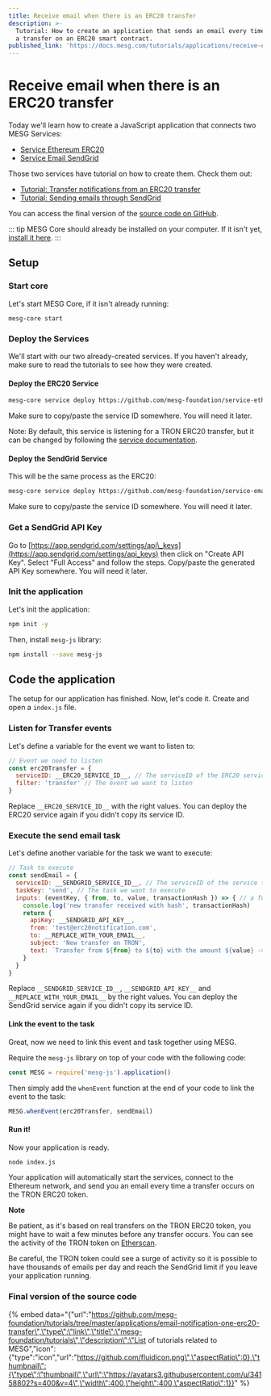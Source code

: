 ```yaml
---
title: Receive email when there is an ERC20 transfer
description: >-
  Tutorial: How to create an application that sends an email every time there is
  a transfer on an ERC20 smart contract.
published_link: 'https://docs.mesg.com/tutorials/applications/receive-email-when-there-is-an-erc20-transfer.html'
---
```


# Receive email when there is an ERC20 transfer

Today we'll learn how to create a JavaScript application that connects two MESG Services:

* [Service Ethereum ERC20](https://github.com/mesg-foundation/service-ethereum-erc20)
* [Service Email SendGrid](https://github.com/mesg-foundation/service-email-sendgrid)

Those two services have tutorial on how to create them. Check them out:

* [Tutorial: Transfer notifications from an ERC20 transfer](https://docs.mesg.com/tutorials/services/listen-for-transfers-of-an-ethereum-erc20-token.html)
* [Tutorial: Sending emails through SendGrid](https://docs.mesg.com/tutorials/services/send-emails-with-sendgrid.html)

You can access the final version of the [source code on GitHub](https://github.com/mesg-foundation/tutorials/tree/master/applications/email-notification-one-erc20-transfer).

::: tip
MESG Core should already be installed on your computer. If it isn't yet, [install it here](https://docs.mesg.com/guide/start-here/installation.html).
:::

## Setup

### Start core

Let's start MESG Core, if it isn't already running:

```text
mesg-core start
```

### Deploy the Services

We'll start with our two already-created services. If you haven't already, make sure to read the tutorials to see how they were created.

#### Deploy the ERC20 Service

```bash
mesg-core service deploy https://github.com/mesg-foundation/service-ethereum-erc20
```

Make sure to copy/paste the service ID somewhere. You will need it later.

Note: By default, this service is listening for a TRON ERC20 transfer, but it can be changed by following the [service documentation](https://github.com/mesg-foundation/service-ethereum-erc20).

#### Deploy the SendGrid Service

This will be the same process as the ERC20:

```bash
mesg-core service deploy https://github.com/mesg-foundation/service-email-sendgrid
```

Make sure to copy/paste the service ID somewhere. You will need it later.

### Get a SendGrid API Key

Go to [https://app.sendgrid.com/settings/api\_keys](https://app.sendgrid.com/settings/api_keys) then click on "Create API Key". Select "Full Access" and follow the steps. Copy/paste the generated API Key somewhere. You will need it later.

### Init the application

Let's init the application:

```bash
npm init -y
```

Then, install `mesg-js` library:

```bash
npm install --save mesg-js
```

## Code the application

The setup for our application has finished. Now, let's code it. Create and open a `index.js` file.

### Listen for Transfer events

Let's define a variable for the event we want to listen to:

```javascript
// Event we need to listen
const erc20Transfer = {
  serviceID: __ERC20_SERVICE_ID__, // The serviceID of the ERC20 service deployed
  filter: 'transfer' // The event we want to listen
}
```

Replace `__ERC20_SERVICE_ID__` with the right values. You can deploy the ERC20 service again if you didn't copy its service ID.

### Execute the send email task

Let's define another variable for the task we want to execute:

```javascript
// Task to execute
const sendEmail = {
  serviceID: __SENDGRID_SERVICE_ID__, // The serviceID of the service to send emails
  taskKey: 'send', // The task we want to execute
  inputs: (eventKey, { from, to, value, transactionHash }) => { // a function that returns the inputs for the send task based on the data of the event
    console.log('new transfer received with hash', transactionHash)
    return {
      apiKey: __SENDGRID_API_KEY__,
      from: 'test@erc20notification.com',
      to: __REPLACE_WITH_YOUR_EMAIL__,
      subject: 'New transfer on TRON',
      text: `Transfer from ${from} to ${to} with the amount ${value} -> ${transactionHash}`
    }
  }
}
```

Replace `__SENDGRID_SERVICE_ID__`, `__SENDGRID_API_KEY__` and `__REPLACE_WITH_YOUR_EMAIL__` by the right values. You can deploy the SendGrid service again if you didn't copy its service ID.

#### Link the event to the task

Great, now we need to link this event and task together using MESG.

Require the `mesg-js` library on top of your code with the following code:

```javascript
const MESG = require('mesg-js').application()
```

Then simply add the `whenEvent` function at the end of your code to link the event to the task:

```javascript
MESG.whenEvent(erc20Transfer, sendEmail)
```

#### Run it!

Now your application is ready.

```bash
node index.js
```

Your application will automatically start the services, connect to the Ethereum network, and send you an email every time a transfer occurs on the TRON ERC20 token.

**Note**

Be patient, as it's based on real transfers on the TRON ERC20 token, you might have to wait a few minutes before any transfer occurs. You can see the activity of the TRON token on [Etherscan](https://etherscan.io/token/0xf230b790e05390fc8295f4d3f60332c93bed42e2).

Be careful, the TRON token could see a surge of activity so it is possible to have thousands of emails per day and reach the SendGrid limit if you leave your application running.

### Final version of the source code

{% embed data="{\"url\":\"https://github.com/mesg-foundation/tutorials/tree/master/applications/email-notification-one-erc20-transfer\",\"type\":\"link\",\"title\":\"mesg-foundation/tutorials\",\"description\":\"List of tutorials related to MESG\",\"icon\":{\"type\":\"icon\",\"url\":\"https://github.com/fluidicon.png\",\"aspectRatio\":0},\"thumbnail\":{\"type\":\"thumbnail\",\"url\":\"https://avatars3.githubusercontent.com/u/34158802?s=400&v=4\",\"width\":400,\"height\":400,\"aspectRatio\":1}}" %}


